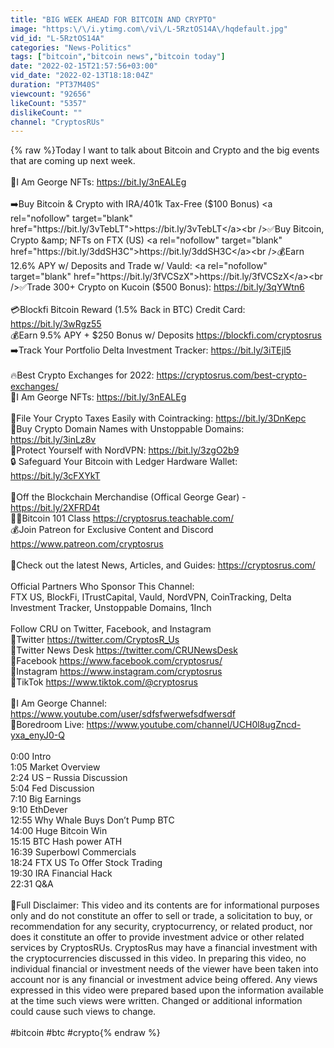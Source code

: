 ```yaml
---
title: "BIG WEEK AHEAD FOR BITCOIN AND CRYPTO"
image: "https:\/\/i.ytimg.com\/vi\/L-5RztOS14A\/hqdefault.jpg"
vid_id: "L-5RztOS14A"
categories: "News-Politics"
tags: ["bitcoin","bitcoin news","bitcoin today"]
date: "2022-02-15T21:57:56+03:00"
vid_date: "2022-02-13T18:18:04Z"
duration: "PT37M40S"
viewcount: "92656"
likeCount: "5357"
dislikeCount: ""
channel: "CryptosRUs"
---
```

{% raw %}Today I want to talk about Bitcoin and Crypto and the big events that are coming up next week.  <br /><br />🚨I Am George NFTs: <a rel="nofollow" target="blank" href="https://bit.ly/3nEALEg">https://bit.ly/3nEALEg</a><br /><br />➡️Buy Bitcoin &amp; Crypto with IRA/401k Tax-Free ($100 Bonus) <a rel="nofollow" target="blank" href="https://bit.ly/3vTebLT">https://bit.ly/3vTebLT</a><br />✅Buy Bitcoin, Crypto &amp; NFTs on FTX (US) <a rel="nofollow" target="blank" href="https://bit.ly/3ddSH3C">https://bit.ly/3ddSH3C</a><br />💰Earn 12.6% APY w/ Deposits and Trade w/ Vauld:  <a rel="nofollow" target="blank" href="https://bit.ly/3fVCSzX">https://bit.ly/3fVCSzX</a><br />✅Trade 300+ Crypto on Kucoin ($500 Bonus): <a rel="nofollow" target="blank" href="https://bit.ly/3qYWtn6">https://bit.ly/3qYWtn6</a><br /><br />💳Blockfi Bitcoin Reward (1.5% Back in BTC) Credit Card: <a rel="nofollow" target="blank" href="https://bit.ly/3wRgz55">https://bit.ly/3wRgz55</a> <br />💰Earn 9.5% APY + $250 Bonus w/ Deposits <a rel="nofollow" target="blank" href="https://blockfi.com/cryptosrus">https://blockfi.com/cryptosrus</a> <br />➡️Track Your Portfolio Delta Investment Tracker:  <a rel="nofollow" target="blank" href="https://bit.ly/3iTEjl5">https://bit.ly/3iTEjl5</a><br /><br />🔥Best Crypto Exchanges for 2022: <a rel="nofollow" target="blank" href="https://cryptosrus.com/best-crypto-exchanges/">https://cryptosrus.com/best-crypto-exchanges/</a><br />🚨I Am George NFTs: <a rel="nofollow" target="blank" href="https://bit.ly/3nEALEg">https://bit.ly/3nEALEg</a><br /><br />🧾File Your Crypto Taxes Easily with Cointracking:  <a rel="nofollow" target="blank" href="https://bit.ly/3DnKepc">https://bit.ly/3DnKepc</a><br />🚧Buy Crypto Domain Names with Unstoppable Domains: <a rel="nofollow" target="blank" href="https://bit.ly/3inLz8v">https://bit.ly/3inLz8v</a><br />🚨Protect Yourself with NordVPN: <a rel="nofollow" target="blank" href="https://bit.ly/3zgO2b9">https://bit.ly/3zgO2b9</a><br />🔒 Safeguard Your Bitcoin with Ledger Hardware Wallet:  <a rel="nofollow" target="blank" href="https://bit.ly/3cFXYkT">https://bit.ly/3cFXYkT</a><br /><br />👕Off the Blockchain Merchandise (Offical George Gear) - <a rel="nofollow" target="blank" href="https://bit.ly/2XFRD4t">https://bit.ly/2XFRD4t</a><br />👨‍🏫Bitcoin 101 Class <a rel="nofollow" target="blank" href="https://cryptosrus.teachable.com/">https://cryptosrus.teachable.com/</a><br />💰Join Patreon for Exclusive Content and Discord <a rel="nofollow" target="blank" href="https://www.patreon.com/cryptosrus">https://www.patreon.com/cryptosrus</a><br /><br />🔴Check out the latest News, Articles, and Guides:  <a rel="nofollow" target="blank" href="https://cryptosrus.com/">https://cryptosrus.com/</a><br /><br />Official Partners Who Sponsor This Channel:  <br />FTX US, BlockFi, ITrustCapital, Vauld, NordVPN, CoinTracking, Delta Investment Tracker, Unstoppable Domains, 1Inch<br /><br />Follow CRU on Twitter, Facebook, and Instagram<br />🔖Twitter <a rel="nofollow" target="blank" href="https://twitter.com/CryptosR_Us">https://twitter.com/CryptosR_Us</a><br />🔖Twitter News Desk <a rel="nofollow" target="blank" href="https://twitter.com/CRUNewsDesk">https://twitter.com/CRUNewsDesk</a><br />🔖Facebook <a rel="nofollow" target="blank" href="https://www.facebook.com/cryptosrus/">https://www.facebook.com/cryptosrus/</a><br />🔖Instagram <a rel="nofollow" target="blank" href="https://www.instagram.com/cryptosrus">https://www.instagram.com/cryptosrus</a><br />🔖TikTok <a rel="nofollow" target="blank" href="https://www.tiktok.com/@cryptosrus">https://www.tiktok.com/@cryptosrus</a><br /><br />🔴I Am George Channel: <a rel="nofollow" target="blank" href="https://www.youtube.com/user/sdfsfwerwefsdfwersdf">https://www.youtube.com/user/sdfsfwerwefsdfwersdf</a><br />🔴Boredroom Live:  <a rel="nofollow" target="blank" href="https://www.youtube.com/channel/UCH0l8ugZncd-yxa_enyJ0-Q">https://www.youtube.com/channel/UCH0l8ugZncd-yxa_enyJ0-Q</a><br /><br />0:00 Intro<br />1:05 Market Overview<br />2:24 US – Russia Discussion<br />5:04 Fed Discussion<br />7:10 Big Earnings<br />9:10 EthDever <br />12:55 Why Whale Buys Don’t Pump BTC<br />14:00 Huge Bitcoin Win<br />15:15 BTC Hash power ATH<br />16:39 Superbowl Commercials<br />18:24 FTX US To Offer Stock Trading<br />19:30 IRA Financial Hack <br />22:31 Q&amp;A<br /><br />🔴Full Disclaimer:  This video and its contents are for informational purposes only and do not constitute an offer to sell or trade, a solicitation to buy, or recommendation for any security, cryptocurrency, or related product, nor does it constitute an offer to provide investment advice or other related services by CryptosRUs. CryptosRus may have a financial investment with the cryptocurrencies discussed in this video.  In preparing this video, no individual financial or investment needs of the viewer have been taken into account nor is any financial or investment advice being offered. Any views expressed in this video were prepared based upon the information available at the time such views were written.  Changed or additional information could cause such views to change. <br /><br />#bitcoin #btc #crypto{% endraw %}
